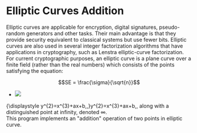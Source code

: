 # Elliptic Curves Addition

Elliptic curves are applicable for encryption, digital signatures, pseudo-random generators and other tasks. Their main advantage is that they provide security equivalent to classical systems but use fewer bits. Elliptic curves are also used in several integer factorization algorithms that have applications in cryptography, such as Lenstra elliptic-curve factorization. <br >
For current cryptographic purposes, an elliptic curve is a plane curve over a finite field (rather than the real numbers) which consists of the points satisfying the equation:
```math
SE = \frac{\sigma}{\sqrt{n}}
```
- <img src="https://latex.codecogs.com/gif.latex?O_t=\text { $y^{2}=x^{3}+ax+b$ } t " />
{\displaystyle y^{2}=x^{3}+ax+b,\,}y^{2}=x^{3}+ax+b,\,
along with a distinguished point at infinity, denoted ∞. <br >
This program implements an "addition" operation of two points in elliptic curve.
